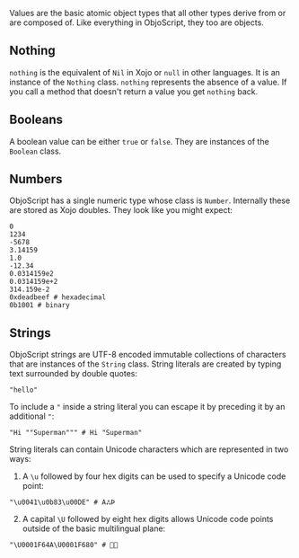 Values are the basic atomic object types that all other types derive from or are composed of. Like everything in ObjoScript, they too are objects.

## Nothing
`nothing` is the equivalent of `Nil` in Xojo or `null` in other languages. It is an instance of the `Nothing` class. `nothing` represents the absence of a value. If you call a method that doesn't return a value you get `nothing` back.

## Booleans
A boolean value can be either `true` or `false`. They are instances of the `Boolean` class.

## Numbers
ObjoScript has a single numeric type whose class is `Number`. Internally these are stored as Xojo doubles. They look like you might expect:

```objo
0
1234
-5678
3.14159
1.0
-12.34
0.0314159e2
0.0314159e+2
314.159e-2
0xdeadbeef # hexadecimal
0b1001 # binary
```

## Strings
ObjoScript strings are UTF-8 encoded immutable collections of characters that are instances of the `String` class. String literals are created by typing text surrounded by double quotes:

```objo
"hello"
```

To include a `"` inside a string literal you can escape it by preceding it by an additional `"`:

```objo
"Hi ""Superman""" # Hi "Superman"
```

String literals can contain Unicode characters which are represented in two ways:

1. A `\u` followed by four hex digits can be used to specify a Unicode code point:

```objo
"\u0041\u0b83\u00DE" # AஃÞ
```

2. A capital `\U` followed by eight hex digits allows Unicode code points outside of the basic multilingual plane:

```objo
"\U0001F64A\U0001F680" # 🙊🚀
```

